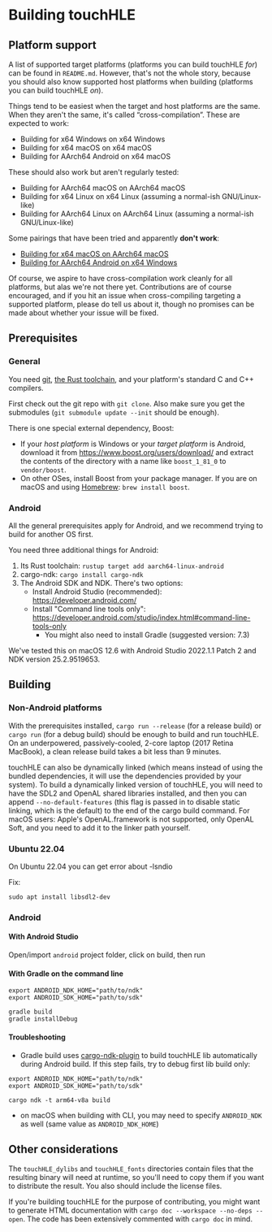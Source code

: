 # Building touchHLE

## Platform support

A list of supported target platforms (platforms you can build touchHLE _for_) can be found in `README.md`. However, that's not the whole story, because you should also know supported host platforms when building (platforms you can build touchHLE _on_).

Things tend to be easiest when the target and host platforms are the same. When they aren't the same, it's called “cross-compilation”. These are expected to work:

* Building for x64 Windows on x64 Windows
* Building for x64 macOS on x64 macOS
* Building for AArch64 Android on x64 macOS

These should also work but aren't regularly tested:

* Building for AArch64 macOS on AArch64 macOS
* Building for x64 Linux on x64 Linux (assuming a normal-ish GNU/Linux-like)
* Building for AArch64 Linux on AArch64 Linux (assuming a normal-ish GNU/Linux-like)

Some pairings that have been tried and apparently **don't work**:

* [Building for x64 macOS on AArch64 macOS](https://github.com/hikari-no-yume/touchHLE/issues/71)
* [Building for AArch64 Android on x64 Windows](https://github.com/hikari-no-yume/touchHLE/issues/107)

Of course, we aspire to have cross-compilation work cleanly for all platforms, but alas we're not there yet. Contributions are of course encouraged, and if you hit an issue when cross-compiling targeting a supported platform, please do tell us about it, though no promises can be made about whether your issue will be fixed.

## Prerequisites

### General

You need [git](https://git-scm.com/), [the Rust toolchain](https://www.rust-lang.org/tools/install), and your platform's standard C and C++ compilers.

First check out the git repo with `git clone`. Also make sure you get the submodules (`git submodule update --init` should be enough).

There is one special external dependency, Boost:

* If your _host platform_ is Windows or your _target platform_ is Android, download it from <https://www.boost.org/users/download/> and extract the contents of the directory with a name like `boost_1_81_0` to `vendor/boost`.
* On other OSes, install Boost from your package manager. If you are on macOS and using [Homebrew](https://brew.sh/): `brew install boost`.

### Android

All the general prerequisites apply for Android, and we recommend trying to build for another OS first.

You need three additional things for Android:

1. Its Rust toolchain: `rustup target add aarch64-linux-android`
2. cargo-ndk: `cargo install cargo-ndk`
3. The Android SDK and NDK. There's two options:
    - Install Android Studio (recommended): https://developer.android.com/
    - Install "Command line tools only": https://developer.android.com/studio/index.html#command-line-tools-only
      - You might also need to install Gradle (suggested version: 7.3)

We've tested this on macOS 12.6 with Android Studio 2022.1.1 Patch 2 and NDK version 25.2.9519653.

## Building

### Non-Android platforms

With the prerequisites installed, `cargo run --release` (for a release build) or `cargo run` (for a debug build) should be enough to build and run touchHLE. On an underpowered, passively-cooled, 2-core laptop (2017 Retina MacBook), a clean release build takes a bit less than 9 minutes.

touchHLE can also be dynamically linked (which means instead of using the bundled dependencies, it will use the dependencies provided by your system). To build a dynamically linked version of touchHLE, you will need to have the SDL2 and OpenAL shared libraries installed, and then you can append `--no-default-features` (this flag is passed in to disable static linking, which is the default) to the end of the cargo build command. For macOS users: Apple's OpenAL.framework is not supported, only OpenAL Soft, and you need to add it to the linker path yourself.

### Ubuntu 22.04

On Ubuntu 22.04 you can get error about -lsndio

Fix:

```
sudo apt install libsdl2-dev
```


### Android

#### With Android Studio

Open/import `android` project folder, click on build, then run

#### With Gradle on the command line

```
export ANDROID_NDK_HOME="path/to/ndk"
export ANDROID_SDK_HOME="path/to/sdk"

gradle build
gradle installDebug
```

#### Troubleshooting

- Gradle build uses [cargo-ndk-plugin](https://github.com/willir/cargo-ndk-android-gradle) to build touchHLE lib automatically during Android build.
If this step fails, try to debug first lib build only:

```
export ANDROID_NDK_HOME="path/to/ndk"
export ANDROID_SDK_HOME="path/to/sdk"

cargo ndk -t arm64-v8a build
```

- on macOS when building with CLI, you may need to specify `ANDROID_NDK` as well (same value as `ANDROID_NDK_HOME`)

## Other considerations

The `touchHLE_dylibs` and `touchHLE_fonts` directories contain files that the resulting binary will need at runtime, so you'll need to copy them if you want to distribute the result. You also should include the license files.

If you're building touchHLE for the purpose of contributing, you might want to generate HTML documentation with `cargo doc --workspace --no-deps --open`. The code has been extensively commented with `cargo doc` in mind.
